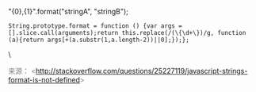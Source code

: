 <span>"{0},{1}".format("stringA", "stringB");</span>
<div>

<span
style="color: rgb(34, 34, 34); font-family: Consolas, Menlo, Monaco, 'Lucida Console', 'Liberation Mono', 'DejaVu Sans Mono', 'Bitstream Vera Sans Mono', 'Courier New', monospace, sans-serif; font-size: 13px; line-height: 16.9px; widows: 1; background-color: rgb(238, 238, 238);"></span>
``` {.default .prettyprint .prettyprinted style="margin-top: 0px; padding: 5px; border: 0px; font-size: 13px; overflow: auto; width: auto; max-height: 600px; font-family: Consolas, Menlo, Monaco, 'Lucida Console', 'Liberation Mono', 'DejaVu Sans Mono', 'Bitstream Vera Sans Mono', 'Courier New', monospace, sans-serif; color: rgb(57, 51, 24); word-wrap: normal; widows: 1; background-color: rgb(238, 238, 238);"}
String.prototype.format = function () {var args = [].slice.call(arguments);return this.replace(/(\{\d+\})/g, function (a){return args[+(a.substr(1,a.length-2))||0];});};
```

\
<div style="color:gray">

来源： &lt;<http://stackoverflow.com/questions/25227119/javascript-strings-format-is-not-defined>&gt;

</div>

 

</div>
